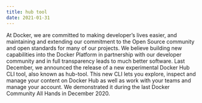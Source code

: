 ```yaml
---
title: hub tool 
date: 2021-01-31
---
```


At Docker, we are committed to making developer’s lives easier, and maintaining and extending our commitment to the Open Source community and open standards for many of our projects. We believe building new capabilities into the Docker Platform in partnership with our developer community and in full transparency leads to much better software.
Last December, we announced the release of a new experimental Docker Hub CLI tool, also known as hub-tool. This new CLI lets you explore, inspect and manage your content on Docker Hub as well as work with your teams and manage your account. We demonstrated it during the last Docker Community All Hands in December 2020.
